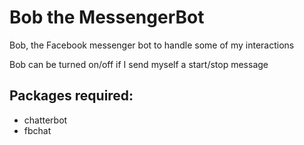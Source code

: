 # Bob the MessengerBot
Bob, the Facebook messenger bot to handle some of my interactions

Bob can be turned on/off if I send myself a start/stop message

## Packages required:
- chatterbot
- fbchat
